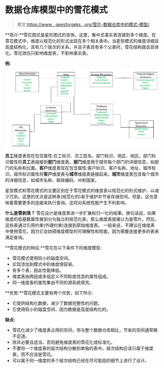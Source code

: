 # 数据仓库模型中的雪花模式

> 原文:[https://www . geesforgeks . org/雪花-数据仓库中的模式-模型/](https://www.geeksforgeeks.org/snowflake-schema-in-data-warehouse-model/)

**简介:**雪花图式是星形图式的变体。这里，集中式事实表连接到多个维度。在雪花模式中，维度以规范化的形式出现在多个相关表中。当星型模式的维度详细且高度结构化，具有几个层次的关系，并且子表具有多个父表时，雪花结构就会具体化。雪花效应只影响维度表，不影响事实表。

**例:**

![](img/b3d7e5fb81a368b8d7df4251b57a746c.png)

**员工**维度表现在包含属性:员工标识、员工姓名、部门标识、地区、地区。部门标识属性将**员工**表链接到**部门**维度表。**部门**维度用于提供每个部门的详细信息，如部门的名称和位置。**客户**维度表现在包含属性:客户标识、客户名称、地址、城市标识。城市标识属性将**客户**维度表与**城市**维度表链接起来。**城市**维度表包含每个城市的详细信息，如城市名称、邮政编码、州和国家。

星型模式和雪花模式的主要区别在于雪花模式的维度表以规范化的形式维护，以减少冗余。这里的优点是这种表(规范化的)易于维护并节省存储空间。但是，这也意味着需要更多的连接来执行查询。这将对系统性能产生不利影响。

**什么是雪剥落？**
雪花设计是维度表进一步扩展和归一化的结果。换句话说，如果维度的低基数属性被划分为独立的规范化表，那么维度表就被认为是雪片。然后，这些表通过引用约束(外键约束)连接到原始维度表。
一般来说，不建议在维度表中使用雪花，因为它会妨碍维度模型的可理解性和性能，因为需要连接更多的表来满足查询。

**雪花模式的特征:**雪花在以下条件下的维度模型:

*   雪花模式使用较小的磁盘空间。
*   实现添加到模式中的维度很容易。
*   有多个表，因此性能降低。
*   维度表由两组或多组定义不同粒度信息的属性组成。
*   同一维度表的属性集由不同的源系统填充。

**优势:**雪花模式主要有两个优势，如下所示:

*   它提供结构化数据，减少了数据完整性的问题。
*   它使用较小的磁盘空间，因为数据是高度结构化的。

**缺点:**

*   雪花化减少了维度表占用的空间，但与整个数据仓库相比，节省的空间通常微不足道。
*   除非必要且适当，否则避免维度表的雪花化或标准化。
*   不要将一个维度表的层次结构分散到单独的表中。层次结构应该只属于维度表，而不应该是雪花。
*   可以属于同一维度的多个层次结构已经在尽可能低的细节上进行了设计。
